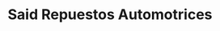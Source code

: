 ---
title: "Said Repuestos Automotrices"
url: /sangolqui/said-repuestos-automotrices/
shop: piezas de automóviles
---